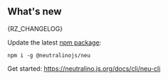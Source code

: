 ## What's new
{RZ_CHANGELOG}

Update the latest [npm package](https://www.npmjs.com/package/@neutralinojs/neu):

```
npm i -g @neutralinojs/neu
```

Get started: https://neutralino.js.org/docs/cli/neu-cli
